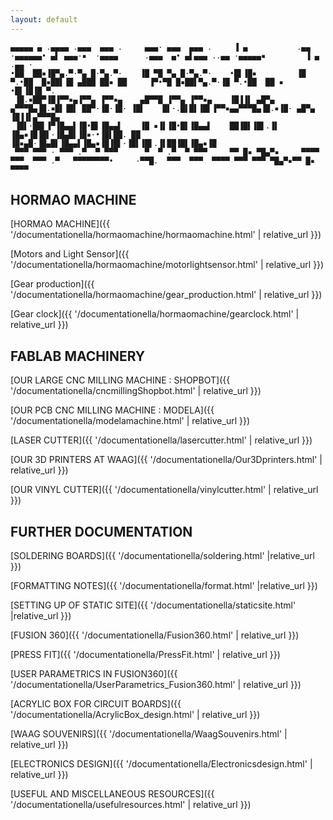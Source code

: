 ```yaml
---
layout: default
---
```


```
▄▄▄▄▄ ▄ .▄▄▄▄ .▄▄▄  ▄▄▄ .     ▄▄▄· ▄▄▄  ▄▄▄ .     ▐ ▄           .▄▄ ·▄▄▄▄▄▄• ▄▌ ▄▄▄·▪  ·▄▄▄▄      .▄▄▄  ▄• ▄▌▄▄▄ ..▄▄ ·▄▄▄▄▄▪         ▐ ▄ .▄▄ · 
•██  ██▪▐█▀▄.▀·▀▄ █·▀▄.▀·    ▐█ ▀█ ▀▄ █·▀▄.▀·    •█▌▐█▪         ▐█ ▀.•██  █▪██▌▐█ ▄███ ██▪ ██     ▐▀•▀█ █▪██▌▀▄.▀·▐█ ▀.•██  ██ ▪     •█▌▐█▐█ ▀. 
 ▐█.▪██▀▐█▐▀▀▪▄▐▀▀▄ ▐▀▀▪▄    ▄█▀▀█ ▐▀▀▄ ▐▀▀▪▄    ▐█▐▐▌ ▄█▀▄     ▄▀▀▀█▄▐█.▪█▌▐█▌ ██▀·▐█·▐█· ▐█▌    █▌·.█▌█▌▐█▌▐▀▀▪▄▄▀▀▀█▄▐█.▪▐█· ▄█▀▄ ▐█▐▐▌▄▀▀▀█▄
 ▐█▌·██▌▐▀▐█▄▄▌▐█•█▌▐█▄▄▌    ▐█ ▪▐▌▐█•█▌▐█▄▄▌    ██▐█▌▐█▌.▐▌    ▐█▄▪▐█▐█▌·▐█▄█▌▐█▪·•▐█▌██. ██     ▐█▪▄█·▐█▄█▌▐█▄▄▌▐█▄▪▐█▐█▌·▐█▌▐█▌.▐▌██▐█▌▐█▄▪▐█
 ▀▀▀ ▀▀▀ · ▀▀▀ .▀  ▀ ▀▀▀      ▀  ▀ .▀  ▀ ▀▀▀     ▀▀ █▪ ▀█▄▀▪     ▀▀▀▀ ▀▀▀  ▀▀▀ .▀   ▀▀▀▀▀▀▀▀•     ·▀▀█.  ▀▀▀  ▀▀▀  ▀▀▀▀ ▀▀▀ ▀▀▀ ▀█▄▀▪▀▀ █▪ ▀▀▀▀ 
```

## HORMAO MACHINE                                            


[HORMAO MACHINE]({{ '/documentationella/hormaomachine/hormaomachine.html' | relative_url }})


[Motors and Light Sensor]({{ '/documentationella/hormaomachine/motorlightsensor.html' | relative_url }})


[Gear production]({{ '/documentationella/hormaomachine/gear_production.html' | relative_url }})


[Gear clock]({{ '/documentationella/hormaomachine/gearclock.html' | relative_url }})


## FABLAB MACHINERY


[OUR LARGE CNC MILLING MACHINE : SHOPBOT]({{ '/documentationella/cncmillingShopbot.html' | relative_url }})


[OUR PCB CNC MILLING MACHINE : MODELA]({{ '/documentationella/modelamachine.html' | relative_url }})


[LASER CUTTER]({{ '/documentationella/lasercutter.html' | relative_url }})


[OUR 3D PRINTERS AT WAAG]({{ '/documentationella/Our3Dprinters.html' | relative_url }})


[OUR VINYL CUTTER]({{ '/documentationella/vinylcutter.html' | relative_url }})




## FURTHER DOCUMENTATION


[SOLDERING BOARDS]({{ '/documentationella/soldering.html' |relative_url }})


[FORMATTING NOTES]({{ '/documentationella/format.html' |relative_url }})


[SETTING UP OF STATIC SITE]({{ '/documentationella/staticsite.html' |relative_url }})


[FUSION 360]({{ '/documentationella/Fusion360.html' | relative_url }})


[PRESS FIT]({{ '/documentationella/PressFit.html' | relative_url }})


[USER PARAMETRICS IN FUSION360]({{ '/documentationella/UserParametrics_Fusion360.html' | relative_url }})


[ACRYLIC BOX FOR CIRCUIT BOARDS]({{ '/documentationella/AcrylicBox_design.html' | relative_url }})


[WAAG SOUVENIRS]({{ '/documentationella/WaagSouvenirs.html' | relative_url }})


[ELECTRONICS DESIGN]({{ '/documentationella/Electronicsdesign.html' | relative_url }})

[USEFUL AND MISCELLANEOUS RESOURCES]({{ '/documentationella/usefulresources.html' | relative_url }})
